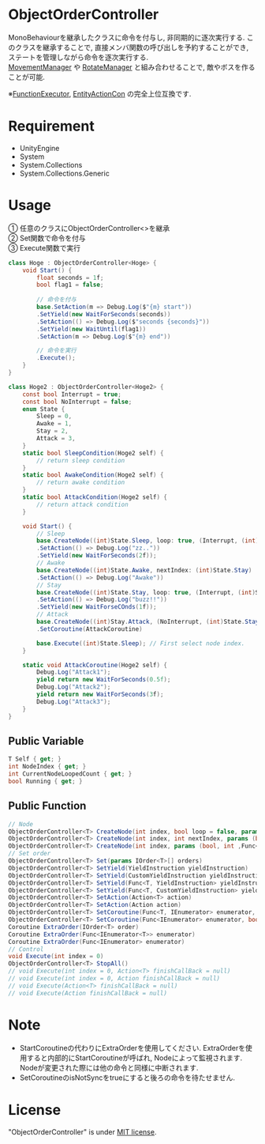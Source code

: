 # ObjectOrderController

MonoBehaviourを継承したクラスに命令を付与し, 非同期的に逐次実行する.
このクラスを継承することで, 直接メンバ関数の呼び出しを予約することができ, ステートを管理しながら命令を逐次実行する.\
[MovementManager](https://github.com/kuritaro1122/MovementManager/) や [RotateManager](https://github.com/kuritaro1122/RotateManager) と組み合わせることで, 敵やボスを作ることが可能.

※[FunctionExecutor](https://github.com/kuritaro1122/FunctionExecutor/), [EntityActionCon](https://github.com/kuritaro1122/EntityActionCon) の完全上位互換です.

# Requirement

* UnityEngine
* System
* System.Collections
* System.Collections.Generic

# Usage
① 任意のクラスにObjectOrderController<>を継承\
② Set関数で命令を付与\
③ Execute関数で実行
```cs
class Hoge : ObjectOrderController<Hoge> {
    void Start() {
        float seconds = 1f;
        bool flag1 = false;
        
        // 命令を付与
        base.SetAction(m => Debug.Log($"{m} start"))
        .SetYield(new WaitForSeconds(seconds))
        .SetAction(() => Debug.Log($"seconds {seconds}"))
        .SetYield(new WaitUntil(flag1))
        .SetAction(m => Debug.Log($"{m} end"))

        // 命令を実行
        .Execute();
    }
}
```
```cs
class Hoge2 : ObjectOrderController<Hoge2> {
    const bool Interrupt = true;
    const bool NoInterrupt = false;
    enum State {
        Sleep = 0,
        Awake = 1,
        Stay = 2,
        Attack = 3,
    }
    static bool SleepCondition(Hoge2 self) {
        // return sleep condition
    }
    static bool AwakeCondition(Hoge2 self) {
        // return awake condition
    }
    static bool AttackCondition(Hoge2 self) {
        // return attack condition
    }

    void Start() {
        // Sleep
        base.CreateNode((int)State.Sleep, loop: true, (Interrupt, (int)State.Awake, AwakeCondition))
        .SetAction(() => Debug.Log("zz.."))
        .SetYield(new WaitForSeconds(2f));
        // Awake
        base.CreateNode((int)State.Awake, nextIndex: (int)State.Stay)
        .SetAction(() => Debug.Log("Awake"))
        // Stay
        base.CreateNode((int)State.Stay, loop: true, (Interrupt, (int)State.Attack, AttackCondition), (Interrupt, (int)State.Sleep), SleepCondition)
        .SetAction(() => Debug.Log("buzz!!"))
        .SetYield(new WaitForseCOnds(1f));
        // Attack
        base.CreateNode((int)Stay.Attack, (NoInterrupt, (int)State.Stay, s => !AttackCondition(s)))
        .SetCoroutine(AttackCoroutine)

        base.Execute((int)State.Sleep); // First select node index.
    }

    static void AttackCoroutine(Hoge2 self) {
        Debug.Log("Attack1");
        yield return new WaitForSeconds(0.5f);
        Debug.Log("Attack2");
        yield return new WaitForSeconds(3f);
        Debug.Log("Attack3");
    }
}
```

## Public Variable
```cs
T Self { get; }
int NodeIndex { get; }
int CurrentNodeLoopedCount { get; }
bool Running { get; }
```
## Public Function
```cs
// Node
ObjectOrderController<T> CreateNode(int index, bool loop = false, params (bool, int, Func<T, bool>)[] nodeTransitions)
ObjectOrderController<T> CreateNode(int index, int nextIndex, params (bool, int, Func<T, bool>)[] nodeTransitions)
ObjectOrderController<T> CreateNode(int index, params (bool, int ,Func<T, bool>)[] nodeTransitions)
// Set order
ObjectOrderController<T> Set(params IOrder<T>[] orders)
ObjectOrderController<T> SetYield(YieldInstruction yieldInstruction)
ObjectOrderController<T> SetYield(CustomYieldInstruction yieldInstruction)
ObjectOrderController<T> SetYield(Func<T, YieldInstruction> yieldInstruction)
ObjectOrderController<T> SetYield(Func<T, CustomYieldInstruction> yieldInstruction)
ObjectOrderController<T> SetAction(Action<T> action)
ObjectOrderController<T> SetAction(Action action)
ObjectOrderController<T> SetCoroutine(Func<T, IEnumerator> enumerator, bool isNotSync = false)
ObjectOrderController<T> SetCoroutine(Func<IEnumerator> enumerator, bool isNotSync = false)
Coroutine ExtraOrder(IOrder<T> order)
Coroutine ExtraOrder(Func<IEnumerator<T>> enumerator)
Coroutine ExtraOrder(Func<IEnumerator> enumerator)
// Control
void Execute(int index = 0)
ObjectOrderController<T> StopAll()
// void Execute(int index = 0, Action<T> finishCallBack = null)
// void Execute(int index = 0, Action finishCallBack = null)
// void Execute(Action<T> finishCallBack = null)
// void Execute(Action finishCallBack = null)
```

# Note
* StartCoroutineの代わりにExtraOrderを使用してください. ExtraOrderを使用すると内部的にStartCoroutineが呼ばれ, Nodeによって監視されます. Nodeが変更された際には他の命令と同様に中断されます.
* SetCoroutineのisNotSyncをtrueにすると後ろの命令を待たせません.

# License

"ObjectOrderController" is under [MIT license](https://en.wikipedia.org/wiki/MIT_License).